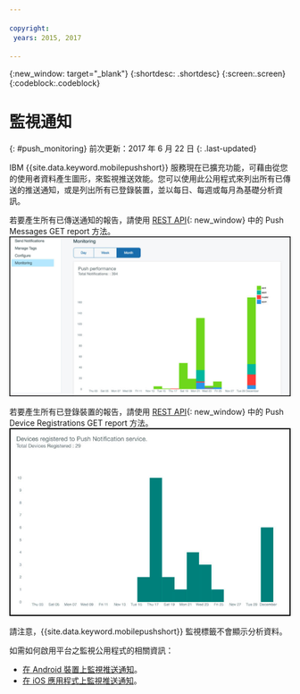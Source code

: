 ```yaml
---

copyright:
 years: 2015, 2017

---
```


{:new_window: target="_blank"}
{:shortdesc: .shortdesc}
{:screen:.screen}
{:codeblock:.codeblock}

# 監視通知 
{: #push_monitoring}
前次更新：2017 年 6 月 22 日
{: .last-updated}


IBM {{site.data.keyword.mobilepushshort}} 服務現在已擴充功能，可藉由從您的使用者資料產生圖形，來監視推送效能。您可以使用此公用程式來列出所有已傳送的推送通知，或是列出所有已登錄裝置，並以每日、每週或每月為基礎分析資訊。

若要產生所有已傳送通知的報告，請使用 [REST API](https://mobile.{DomainName}/imfpush/#!/messages/get_apps_applicationId_messages_report){: new_window} 中的 Push Messages GET report 方法。 
	![已傳送通知的報告](images/monitoring_messages.jpg)


若要產生所有已登錄裝置的報告，請使用 [REST API](https://mobile.{DomainName}/imfpush/#!/devices/get_apps_applicationId_devices_report){: new_window} 中的 Push Device Registrations GET report 方法。
	![已登錄裝置的報告](images/monitoring_devices.jpg)

請注意，{{site.data.keyword.mobilepushshort}} 監視標籤不會顯示分析資料。

如需如何啟用平台之監視公用程式的相關資訊：

 - [在 Android 裝置上監視推送通知](https://github.com/ibm-bluemix-mobile-services/bms-clientsdk-android-push/tree/Doc#monitoring)。
 - [在 iOS 應用程式上監視推送通知](https://github.com/ibm-bluemix-mobile-services/bms-clientsdk-swift-push/tree/Doc#enable-monitoring)。
 



 
